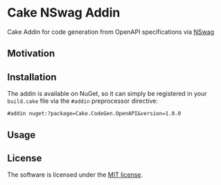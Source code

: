 # Cake NSwag Addin
Cake Addin for code generation from OpenAPI specifications via [NSwag](https://github.com/RicoSuter/NSwag)

## Motivation

## Installation
The addin is available on NuGet, so it can simply be registered in your `build.cake` file via the `#addin` preprocessor directive:

    #addin nuget:?package=Cake.CodeGen.OpenAPI&version=1.0.0

## Usage

## License
The software is licensed under the [MIT license](https://github.com/lukoerfer/cake-codegen-nswag/blob/master/LICENSE).
